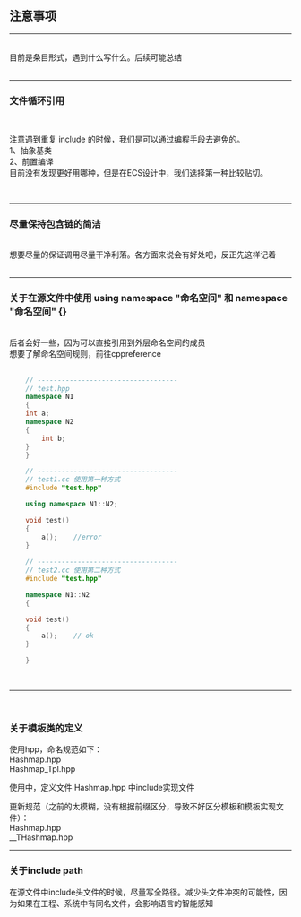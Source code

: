 ## 注意事项

---
</br>
目前是条目形式，遇到什么写什么。后续可能总结</br>
</br>

---

### 文件循环引用
</br>

注意遇到重复 include 的时候，我们是可以通过编程手段去避免的。</br>
1、抽象基类</br>
2、前置编译</br>
目前没有发现更好用哪种，但是在ECS设计中，我们选择第一种比较贴切。</br>

</br>

---

### 尽量保持包含链的简洁

</br>
想要尽量的保证调用尽量干净利落。各方面来说会有好处吧，反正先这样记着</br>
</br>

---

### 关于在源文件中使用 using namespace "命名空间" 和 namespace "命名空间" {}

</br>
后者会好一些，因为可以直接引用到外层命名空间的成员</br>
想要了解命名空间规则，前往cppreference</br>
</br>

``` cpp
    // -----------------------------------
    // test.hpp
    namespace N1
    {
    int a;
    namespace N2
    {
        int b;
    } 
    }

    // -----------------------------------
    // test1.cc 使用第一种方式
    #include "test.hpp"

    using namespace N1::N2;

    void test()
    {
        a();    //error
    }
    
    // -----------------------------------
    // test2.cc 使用第二种方式
    #include "test.hpp"

    namespace N1::N2
    {

    void test()
    {
        a();    // ok
    }

    }
```

</br>

---

</br>


### 关于模板类的定义

使用hpp，命名规范如下：</br>
Hashmap.hpp </br>
Hashmap_Tpl.hpp

使用中，定义文件 Hashmap.hpp 中include实现文件

更新规范（之前的太模糊，没有根据前缀区分，导致不好区分模板和模板实现文件）：</br>
Hashmap.hpp </br>
__THashmap.hpp

---

### 关于include path

在源文件中include头文件的时候，尽量写全路径。减少头文件冲突的可能性，因为如果在工程、系统中有同名文件，会影响语言的智能感知